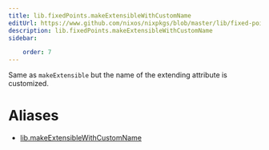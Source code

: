 ```yaml
---
title: lib.fixedPoints.makeExtensibleWithCustomName
editUrl: https://www.github.com/nixos/nixpkgs/blob/master/lib/fixed-points.nix#L151C34
description: lib.fixedPoints.makeExtensibleWithCustomName
sidebar:

    order: 7
---
```


Same as `makeExtensible` but the name of the extending attribute is
customized.


# Aliases

- [lib.makeExtensibleWithCustomName](./reference/lib/lib-makeExtensibleWithCustomName)


